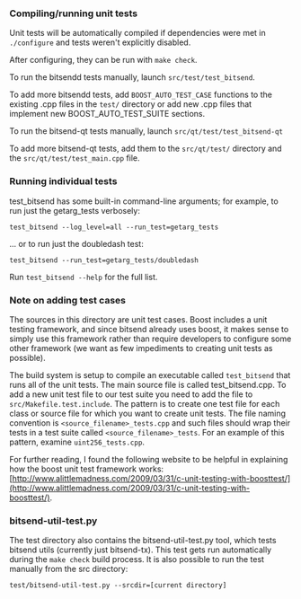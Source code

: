### Compiling/running unit tests

Unit tests will be automatically compiled if dependencies were met in `./configure`
and tests weren't explicitly disabled.

After configuring, they can be run with `make check`.

To run the bitsendd tests manually, launch `src/test/test_bitsend`.

To add more bitsendd tests, add `BOOST_AUTO_TEST_CASE` functions to the existing
.cpp files in the `test/` directory or add new .cpp files that
implement new BOOST_AUTO_TEST_SUITE sections.

To run the bitsend-qt tests manually, launch `src/qt/test/test_bitsend-qt`

To add more bitsend-qt tests, add them to the `src/qt/test/` directory and
the `src/qt/test/test_main.cpp` file.

### Running individual tests

test_bitsend has some built-in command-line arguments; for
example, to run just the getarg_tests verbosely:

    test_bitsend --log_level=all --run_test=getarg_tests

... or to run just the doubledash test:

    test_bitsend --run_test=getarg_tests/doubledash

Run `test_bitsend --help` for the full list.

### Note on adding test cases

The sources in this directory are unit test cases.  Boost includes a
unit testing framework, and since bitsend already uses boost, it makes
sense to simply use this framework rather than require developers to
configure some other framework (we want as few impediments to creating
unit tests as possible).

The build system is setup to compile an executable called `test_bitsend`
that runs all of the unit tests.  The main source file is called
test_bitsend.cpp. To add a new unit test file to our test suite you need 
to add the file to `src/Makefile.test.include`. The pattern is to create 
one test file for each class or source file for which you want to create 
unit tests.  The file naming convention is `<source_filename>_tests.cpp` 
and such files should wrap their tests in a test suite 
called `<source_filename>_tests`. For an example of this pattern, 
examine `uint256_tests.cpp`.

For further reading, I found the following website to be helpful in
explaining how the boost unit test framework works:
[http://www.alittlemadness.com/2009/03/31/c-unit-testing-with-boosttest/](http://www.alittlemadness.com/2009/03/31/c-unit-testing-with-boosttest/).

### bitsend-util-test.py

The test directory also contains the bitsend-util-test.py tool, which tests bitsend utils (currently just bitsend-tx). This test gets run automatically during the `make check` build process. It is also possible to run the test manually from the src directory:

```
test/bitsend-util-test.py --srcdir=[current directory]

```
